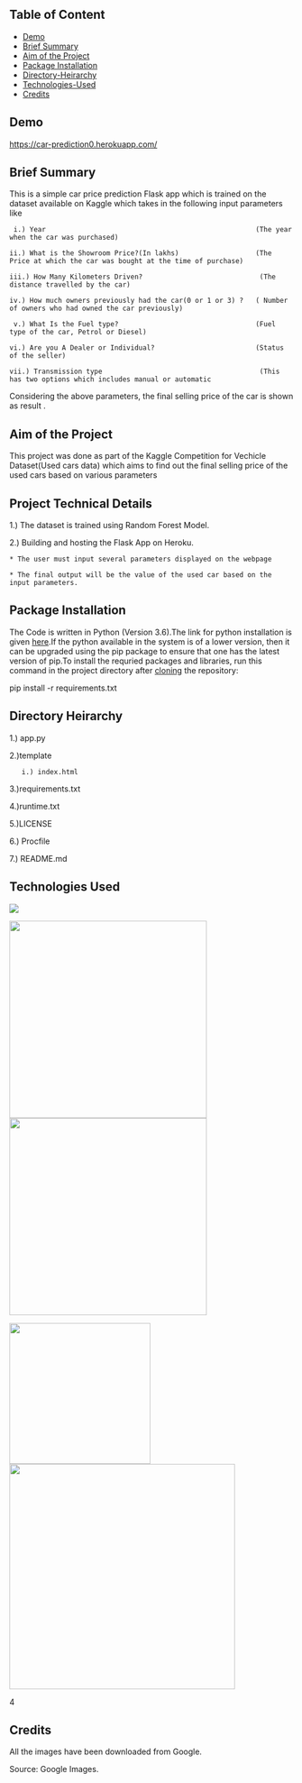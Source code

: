 ## Table of Content
  * [Demo](#Demo)
  * [Brief Summary](#Brief-Summary)
  * [Aim of the Project](#Aim-of-the-Project)
  * [Package Installation](#Package-Installation)
  * [Directory-Heirarchy](#Directory-Hierarchy)
  * [Technologies-Used](#Technologies-Used)
  * [Credits](#Credits)


## Demo

https://car-prediction0.herokuapp.com/

## Brief Summary

This is a simple car price prediction Flask app which is trained on the dataset available on Kaggle  which takes in the following input parameters like 

     i.) Year                                                    (The year when the car was purchased)
   
    ii.) What is the Showroom Price?(In lakhs)                   (The Price at which the car was bought at the time of purchase)
  
    iii.) How Many Kilometers Driven?                             (The distance travelled by the car)
   
    iv.) How much owners previously had the car(0 or 1 or 3) ?   ( Number of owners who had owned the car previously)
   
     v.) What Is the Fuel type?                                  (Fuel type of the car, Petrol or Diesel)
     
    vi.) Are you A Dealer or Individual?                         (Status of the seller)
    
    vii.) Transmission type                                       (This has two options which includes manual or automatic


   Considering the above parameters, the final selling price of the car is shown as result .


## Aim of the Project
This project was done as part of the Kaggle Competition for Vechicle Dataset(Used cars data) which aims to find out the final selling price of the used cars based on various parameters

## Project Technical Details

1.) The dataset is trained using Random Forest Model.

2.) Building and hosting the Flask App on Heroku.


    * The user must input several parameters displayed on the webpage
    
    * The final output will be the value of the used car based on the input parameters.
		
## Package Installation

The Code is written in Python (Version 3.6).The link for python installation is given [here](https://www.python.org/downloads/).If the python available in the system is of a lower version, then it can be upgraded using the pip package to ensure that one has the latest version of pip.To install the requried packages and libraries, run this command in the project directory after [cloning](https://www.howtogeek.com/451360/how-to-clone-a-github-repository/) the repository: 

pip install -r requirements.txt

## Directory Heirarchy 

1.) app.py

2.)template
   
       i.) index.html
   
3.)requirements.txt

4.)runtime.txt

5.)LICENSE

6.) Procfile

7.) README.md

## Technologies Used

![](https://forthebadge.com/images/badges/made-with-python.svg)

<img target="_blank" src="https://user-images.githubusercontent.com/34685034/137955262-a06f3f9e-665c-4e5f-8586-fab3ad5bbf78.png" width=350>            <img target="_blank" src="https://user-images.githubusercontent.com/34685034/137956095-0599307e-7f62-407f-a059-8c6adad9f617.png" width=350>      


<img target="_blank" src="https://user-images.githubusercontent.com/34685034/137956359-36163fc8-3608-422f-9f08-af0b04ff9e59.png" width=250> 

<img target="_blank" src="https://user-images.githubusercontent.com/34685034/137956772-15f5a5df-c423-4662-a8fc-6bdca1bb7af7.jpeg" width=400> 

4
## Credits

All the images have been downloaded from Google.

Source: Google Images. 







